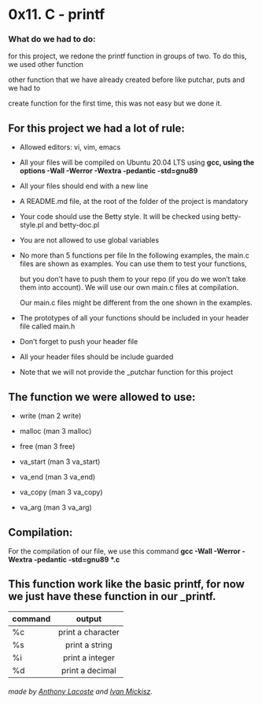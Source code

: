 # 0x11. C - printf

### What do we had to do:

for this project, we redone the printf function in groups of two. To do this, we used other function

other function that we have already created before like putchar, puts and we had to

create function for the first time, this was not easy but we done it.

## For this project we had a lot of rule:

* Allowed editors: vi, vim, emacs

* All your files will be compiled on Ubuntu 20.04 LTS using **gcc, using the options -Wall -Werror -Wextra -pedantic -std=gnu89**

* All your files should end with a new line

* A README.md file, at the root of the folder of the project is mandatory

* Your code should use the Betty style. It will be checked using betty-style.pl and betty-doc.pl

* You are not allowed to use global variables

* No more than 5 functions per file
In the following examples, the main.c files are shown as examples. You can use them to test your functions, 

    but you don’t have to push them to your repo (if you do we won’t take them into       account). We will use our own main.c files at compilation. 

    Our main.c files might be different from the one shown in the examples.


* The prototypes of all your functions should be included in your header file called main.h

* Don’t forget to push your header file

* All your header files should be include guarded

* Note that we will not provide the _putchar function for this project

## The function we were allowed to use:

* write (man 2 write)

* malloc (man 3 malloc)

* free (man 3 free)

* va_start (man 3 va_start)

* va_end (man 3 va_end)

* va_copy (man 3 va_copy)

* va_arg (man 3 va_arg)

## Compilation: 

For the compilation of our file, we use this command **gcc -Wall -Werror -Wextra -pedantic -std=gnu89 \*.c**

## This function work like the basic printf, for now we just have these function in our _printf.


| command       | output             |
| ------------- |:------------------:|
|%c             | print a character  |
| %s            | print a string     |
| %i            | print a integer    |
| %d            | print a decimal    |

###### made by  [Anthony Lacoste](https://www.linkedin.com/in/anthony-lacoste-8b30b7222/) and [Ivan Mickisz](https://www.linkedin.com/in/ivan-mickisz-550222222/).
